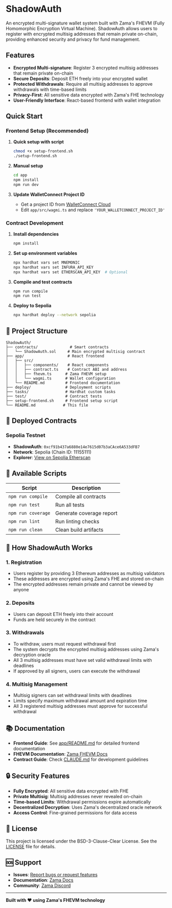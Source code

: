 # ShadowAuth

An encrypted multi-signature wallet system built with Zama's FHEVM (Fully Homomorphic Encryption Virtual Machine). ShadowAuth allows users to register with encrypted multisig addresses that remain private on-chain, providing enhanced security and privacy for fund management.

## Features

- **Encrypted Multi-signature**: Register 3 encrypted multisig addresses that remain private on-chain
- **Secure Deposits**: Deposit ETH freely into your encrypted wallet
- **Protected Withdrawals**: Require all multisig addresses to approve withdrawals with time-based limits
- **Privacy-First**: All sensitive data encrypted with Zama's FHE technology
- **User-Friendly Interface**: React-based frontend with wallet integration

## Quick Start

### Frontend Setup (Recommended)

1. **Quick setup with script**
   ```bash
   chmod +x setup-frontend.sh
   ./setup-frontend.sh
   ```

2. **Manual setup**
   ```bash
   cd app
   npm install
   npm run dev
   ```

3. **Update WalletConnect Project ID**
   - Get a project ID from [WalletConnect Cloud](https://cloud.walletconnect.com)
   - Edit `app/src/wagmi.ts` and replace `'YOUR_WALLETCONNECT_PROJECT_ID'`

### Contract Development

1. **Install dependencies**
   ```bash
   npm install
   ```

2. **Set up environment variables**
   ```bash
   npx hardhat vars set MNEMONIC
   npx hardhat vars set INFURA_API_KEY
   npx hardhat vars set ETHERSCAN_API_KEY  # Optional
   ```

3. **Compile and test contracts**
   ```bash
   npm run compile
   npm run test
   ```

4. **Deploy to Sepolia**
   ```bash
   npx hardhat deploy --network sepolia
   ```

## 📁 Project Structure

```
ShadowAuth/
├── contracts/              # Smart contracts
│   └── ShadowAuth.sol     # Main encrypted multisig contract
├── app/                   # React frontend
│   ├── src/
│   │   ├── components/    # React components
│   │   ├── contract.ts    # Contract ABI and address
│   │   ├── fhevm.ts      # Zama FHEVM setup
│   │   └── wagmi.ts      # Wallet configuration
│   └── README.md         # Frontend documentation
├── deploy/               # Deployment scripts
├── tasks/                # Hardhat custom tasks
├── test/                 # Contract tests
├── setup-frontend.sh     # Frontend setup script
└── README.md            # This file
```

## 🚀 Deployed Contracts

### Sepolia Testnet
- **ShadowAuth**: `0xcf91b437a6880e14e7615d07b3aCAce6A533dFB7`
- **Network**: Sepolia (Chain ID: 11155111)
- **Explorer**: [View on Sepolia Etherscan](https://sepolia.etherscan.io/address/0xcf91b437a6880e14e7615d07b3aCAce6A533dFB7)

## 📜 Available Scripts

| Script             | Description              |
| ------------------ | ------------------------ |
| `npm run compile`  | Compile all contracts    |
| `npm run test`     | Run all tests            |
| `npm run coverage` | Generate coverage report |
| `npm run lint`     | Run linting checks       |
| `npm run clean`    | Clean build artifacts    |

## 🔐 How ShadowAuth Works

### 1. Registration
- Users register by providing 3 Ethereum addresses as multisig validators
- These addresses are encrypted using Zama's FHE and stored on-chain
- The encrypted addresses remain private and cannot be viewed by anyone

### 2. Deposits
- Users can deposit ETH freely into their account
- Funds are held securely in the contract

### 3. Withdrawals
- To withdraw, users must request withdrawal first
- The system decrypts the encrypted multisig addresses using Zama's decryption oracle
- All 3 multisig addresses must have set valid withdrawal limits with deadlines
- If approved by all signers, users can execute the withdrawal

### 4. Multisig Management
- Multisig signers can set withdrawal limits with deadlines
- Limits specify maximum withdrawal amount and expiration time
- All 3 registered multisig addresses must approve for successful withdrawal

## 📚 Documentation

- **Frontend Guide**: See [app/README.md](app/README.md) for detailed frontend documentation
- **FHEVM Documentation**: [Zama FHEVM Docs](https://docs.zama.ai/fhevm)
- **Contract Guide**: Check [CLAUDE.md](CLAUDE.md) for development guidelines

## 🔒 Security Features

- **Fully Encrypted**: All sensitive data encrypted with FHE
- **Private Multisig**: Multisig addresses never revealed on-chain
- **Time-based Limits**: Withdrawal permissions expire automatically
- **Decentralized Decryption**: Uses Zama's decentralized oracle network
- **Access Control**: Fine-grained permissions for data access

## 📄 License

This project is licensed under the BSD-3-Clause-Clear License. See the [LICENSE](LICENSE) file for details.

## 🆘 Support

- **Issues**: [Report bugs or request features](https://github.com/zama-ai/fhevm/issues)
- **Documentation**: [Zama Docs](https://docs.zama.ai)
- **Community**: [Zama Discord](https://discord.gg/zama)

---

**Built with ❤️ using Zama's FHEVM technology**
